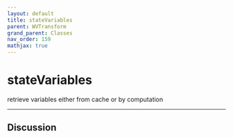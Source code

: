 ```yaml
---
layout: default
title: stateVariables
parent: WVTransform
grand_parent: Classes
nav_order: 159
mathjax: true
---
```


#  stateVariables

retrieve variables either from cache or by computation


---

## Discussion

  
